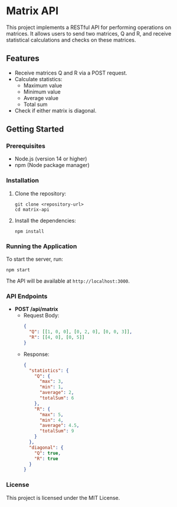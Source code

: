 # Matrix API

This project implements a RESTful API for performing operations on matrices. It allows users to send two matrices, Q and R, and receive statistical calculations and checks on these matrices.

## Features

- Receive matrices Q and R via a POST request.
- Calculate statistics:
  - Maximum value
  - Minimum value
  - Average value
  - Total sum
- Check if either matrix is diagonal.

## Getting Started

### Prerequisites

- Node.js (version 14 or higher)
- npm (Node package manager)

### Installation

1. Clone the repository:
   ```
   git clone <repository-url>
   cd matrix-api
   ```

2. Install the dependencies:
   ```
   npm install
   ```

### Running the Application

To start the server, run:
```
npm start
```

The API will be available at `http://localhost:3000`.

### API Endpoints

- **POST /api/matrix**
  - Request Body:
    ```json
    {
      "Q": [[1, 0, 0], [0, 2, 0], [0, 0, 3]],
      "R": [[4, 0], [0, 5]]
    }
    ```
  - Response:
    ```json
    {
      "statistics": {
        "Q": {
          "max": 3,
          "min": 1,
          "average": 2,
          "totalSum": 6
        },
        "R": {
          "max": 5,
          "min": 4,
          "average": 4.5,
          "totalSum": 9
        }
      },
      "diagonal": {
        "Q": true,
        "R": true
      }
    }
    ```

### License

This project is licensed under the MIT License.